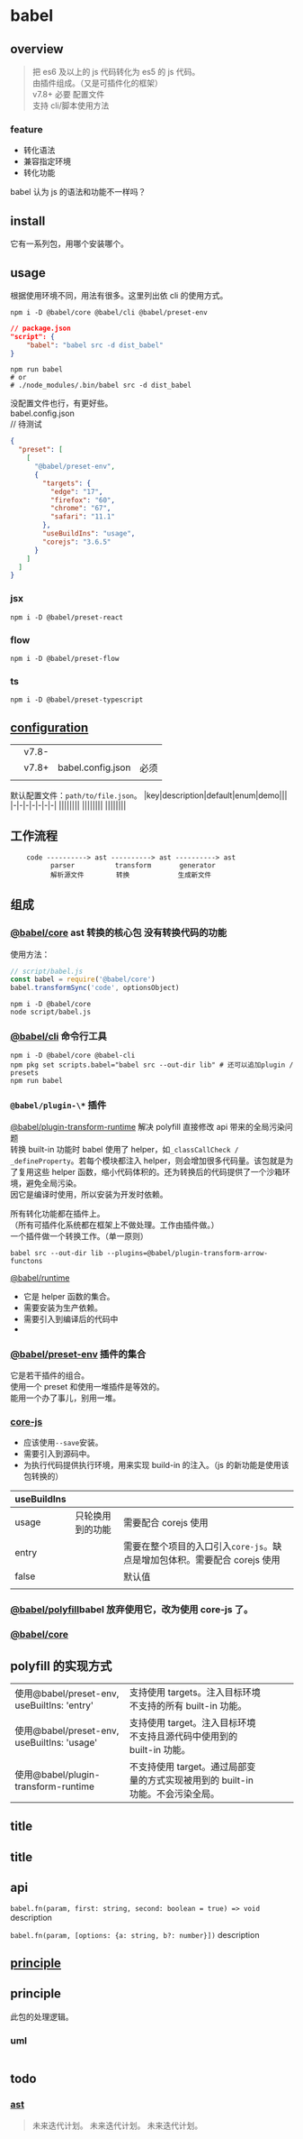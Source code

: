 # babel

## overview

> 把 es6 及以上的 js 代码转化为 es5 的 js 代码。  
> 由插件组成。（又是可插件化的框架）  
> v7.8+ 必要 配置文件  
> 支持 cli/脚本使用方法

### feature

- 转化语法
- 兼容指定环境
- 转化功能

babel 认为 js 的语法和功能不一样吗？

## install

它有一系列包，用哪个安装哪个。

## usage

根据使用环境不同，用法有很多。这里列出依 cli 的使用方式。

```shell
npm i -D @babel/core @babel/cli @babel/preset-env
```

```json
// package.json
"script": {
    "babel": "babel src -d dist_babel"
}
```

```shell
npm run babel
# or
# ./node_modules/.bin/babel src -d dist_babel
```

没配置文件也行，有更好些。  
babel.config.json  
// 待测试

```json
{
  "preset": [
    [
      "@babel/preset-env",
      {
        "targets": {
          "edge": "17",
          "firefox": "60",
          "chrome": "67",
          "safari": "11.1"
        },
        "useBuildIns": "usage",
        "corejs": "3.6.5"
      }
    ]
  ]
}
```

### jsx

```shell
npm i -D @babel/preset-react
```

### flow

```shell
npm i -D @babel/preset-flow
```

### ts

```shell
npm i -D @babel/preset-typescript
```

## [configuration](/babel/plugin/index.html)

|     |       |                   |      |
| --- | ----- | ----------------- | ---- |
|     | v7.8- |                   |      |
|     | v7.8+ | babel.config.json | 必须 |
|     |       |                   |      |

默认配置文件：`path/to/file.json`。
|key|description|default|enum|demo|||
|-|-|-|-|-|-|-|
||||||||
||||||||
||||||||

## 工作流程

```
    code ----------> ast ----------> ast ----------> ast
          parser          transform       generator
          解析源文件        转换            生成新文件
```

## 组成

### [@babel/core](/jsPackages/babel/core.html) ast 转换的核心包 没有转换代码的功能

使用方法：

```js
// script/babel.js
const babel = require('@babel/core')
babel.transformSync('code', optionsObject)
```

```shell
npm i -D @babel/core
node script/babel.js
```

### [@babel/cli](/jsPackages/babel/cli.html) 命令行工具

```shell
npm i -D @babel/core @babel-cli
npm pkg set scripts.babel="babel src --out-dir lib" # 还可以追加plugin / presets
npm run babel
```

### `@babel/plugin-\*` 插件

[@babel/plugin-transform-runtime](/jsPackages/babel/core.html) 解决 polyfill 直接修改 api 带来的全局污染问题  
转换 built-in 功能时 babel 使用了 helper，如`_classCallCheck / _defineProperty`。若每个模块都注入 helper，则会增加很多代码量。该包就是为了复用这些 helper 函数，缩小代码体积的。还为转换后的代码提供了一个沙箱环境，避免全局污染。  
因它是编译时使用，所以安装为开发时依赖。

所有转化功能都在插件上。  
（所有可插件化系统都在框架上不做处理。工作由插件做。）  
一个插件做一个转换工作。（单一原则）

```
babel src --out-dir lib --plugins=@babel/plugin-transform-arrow-functons
```

[@babel/runtime](/jsPackages/babel/runtime.html)

- 它是 helper 函数的集合。
- 需要安装为生产依赖。
- 需要引入到编译后的代码中
-

### [@babel/preset-env](/jsPackages/babel/presetEnv.html) 插件的集合

它是若干插件的组合。  
使用一个 preset 和使用一堆插件是等效的。  
能用一个办了事儿，别用一堆。

### [core-js](/jsPackages/babel/coreJs.html)

- 应该使用`--save`安装。
- 需要引入到源码中。
- 为执行代码提供执行环境，用来实现 build-in 的注入。（js 的新功能是使用该包转换的）

| useBuildIns |                  |                                                                           |
| ----------- | ---------------- | ------------------------------------------------------------------------- |
| usage       | 只轮换用到的功能 | 需要配合 corejs 使用                                                      |
| entry       |                  | 需要在整个项目的入口引入`core-js`。缺点是增加包体积。需要配合 corejs 使用 |
| false       |                  | 默认值                                                                    |
|             |                  |                                                                           |

### [@babel/polyfill](/jsPackages/babel/coreJs.html)babel 放弃使用它，改为使用 core-js 了。

### [@babel/core](/jsPackages/babel/core.html)

## polyfill 的实现方式

|                                             |                                                                                 |     |     |     |
| ------------------------------------------- | ------------------------------------------------------------------------------- | --- | --- | --- |
| 使用@babel/preset-env, useBuiltIns: 'entry' | 支持使用 targets。注入目标环境不支持的所有 built-in 功能。                      |     |     |     |
| 使用@babel/preset-env, useBuiltIns: 'usage' | 支持使用 target。注入目标环境不支持且源代码中使用到的 built-in 功能。           |     |     |     |
| 使用@babel/plugin-transform-runtime         | 不支持使用 target。通过局部变量的方式实现被用到的 built-in 功能。不会污染全局。 |     |     |     |

## title

## title

## api

`babel.fn(param, first: string, second: boolean = true) => void`
description

`babel.fn(param, [options: {a: string, b?: number}])`
description

## [principle](/babel/plugin/index.html)

## principle

此包的处理逻辑。

### uml

```

```

## todo

### [ast](/babel/ast/index.html)

> 未来迭代计划。
> 未来迭代计划。
> 未来迭代计划。
